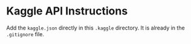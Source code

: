 # Kaggle API Instructions
Add the `kaggle.json` directly in this `.kaggle` directory. It is already in the `.gitignore` file.
